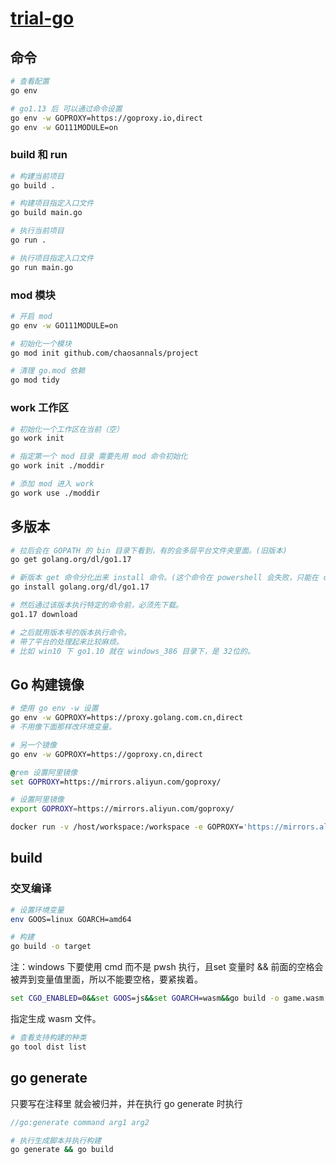# [trial-go](https://github.com/chaosannals/trial-go)

## 命令

```bash
# 查看配置
go env

# go1.13 后 可以通过命令设置
go env -w GOPROXY=https://goproxy.io,direct
go env -w GO111MODULE=on
```

### build 和 run

```bash
# 构建当前项目
go build .

# 构建项目指定入口文件
go build main.go

# 执行当前项目
go run .

# 执行项目指定入口文件
go run main.go
```

### mod 模块

```bash
# 开启 mod
go env -w GO111MODULE=on

# 初始化一个模块
go mod init github.com/chaosannals/project

# 清理 go.mod 依赖
go mod tidy
```

### work 工作区

```bash
# 初始化一个工作区在当前（空）
go work init

# 指定第一个 mod 目录 需要先用 mod 命令初始化
go work init ./moddir

# 添加 mod 进入 work
go work use ./moddir
```

## 多版本

```bash
# 拉后会在 GOPATH 的 bin 目录下看到，有的会多层平台文件夹里面。(旧版本)
go get golang.org/dl/go1.17

# 新版本 get 命令分化出来 install 命令。(这个命令在 powershell 会失败，只能在 cmd 执行)
go install golang.org/dl/go1.17

# 然后通过该版本执行特定的命令前，必须先下载。
go1.17 download

# 之后就用版本号的版本执行命令。
# 带了平台的处理起来比较麻烦。
# 比如 win10 下 go1.10 就在 windows_386 目录下，是 32位的。
```

## Go 构建镜像

```bash
# 使用 go env -w 设置
go env -w GOPROXY=https://proxy.golang.com.cn,direct
# 不用像下面那样改环境变量。

# 另一个镜像
go env -w GOPROXY=https://goproxy.cn,direct
```

```bat
@rem 设置阿里镜像
set GOPROXY=https://mirrors.aliyun.com/goproxy/
```

```bash
# 设置阿里镜像
export GOPROXY=https://mirrors.aliyun.com/goproxy/
```

```sh
docker run -v /host/workspace:/workspace -e GOPROXY='https://mirrors.aliyun.com/goproxy/' -e GO111MODULE=on --name gomake gomake
```


## build

### 交叉编译

```bash
# 设置环境变量
env GOOS=linux GOARCH=amd64

# 构建
go build -o target
```

注：windows 下要使用 cmd 而不是 pwsh 执行，且set 变量时 && 前面的空格会被弄到变量值里面，所以不能要空格，要紧挨着。
```cmd
set CGO_ENABLED=0&&set GOOS=js&&set GOARCH=wasm&&go build -o game.wasm main.go
```
指定生成 wasm 文件。


```bash
# 查看支持构建的种类
go tool dist list
```

## go generate

只要写在注释里 就会被归并，并在执行 go generate 时执行

```go
//go:generate command arg1 arg2
```

```bash
# 执行生成脚本并执行构建
go generate && go build
```